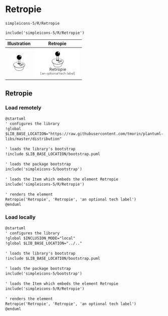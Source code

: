 # Retropie


```text
simpleicons-5/R/Retropie
```

```text
include('simpleicons-5/R/Retropie')
```



| Illustration | Retropie |
| :---: | :---: |
| ![illustration for Illustration](../../simpleicons-5/R/Retropie.png) | ![illustration for Retropie](../../simpleicons-5/R/Retropie.Local.png) |




## Retropie

### Load remotely
```plantuml
@startuml
' configures the library
!global $LIB_BASE_LOCATION="https://raw.githubusercontent.com/tmorin/plantuml-libs/master/distribution"

' loads the library's bootstrap
!include $LIB_BASE_LOCATION/bootstrap.puml

' loads the package bootstrap
include('simpleicons-5/bootstrap')

' loads the Item which embeds the element Retropie
include('simpleicons-5/R/Retropie')

' renders the element
Retropie('Retropie', 'Retropie', 'an optional tech label')
@enduml
```

### Load locally
```plantuml
@startuml
' configures the library
!global $INCLUSION_MODE="local"
!global $LIB_BASE_LOCATION="../.."

' loads the library's bootstrap
!include $LIB_BASE_LOCATION/bootstrap.puml

' loads the package bootstrap
include('simpleicons-5/bootstrap')

' loads the Item which embeds the element Retropie
include('simpleicons-5/R/Retropie')

' renders the element
Retropie('Retropie', 'Retropie', 'an optional tech label')
@enduml
```

